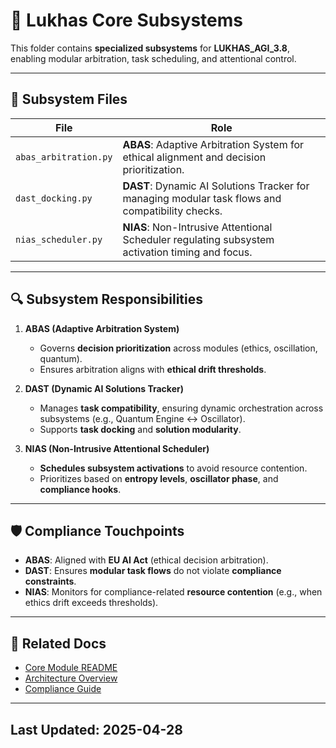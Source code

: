 

# 🔧 Lukhas Core Subsystems

This folder contains **specialized subsystems** for **LUKHAS_AGI_3.8**, enabling modular arbitration, task scheduling, and attentional control.

---

## 📂 Subsystem Files

| File                | Role                                                       |
|---------------------|------------------------------------------------------------|
| `abas_arbitration.py` | **ABAS**: Adaptive Arbitration System for ethical alignment and decision prioritization. |
| `dast_docking.py`     | **DAST**: Dynamic AI Solutions Tracker for managing modular task flows and compatibility checks. |
| `nias_scheduler.py`   | **NIAS**: Non-Intrusive Attentional Scheduler regulating subsystem activation timing and focus. |

---

## 🔍 Subsystem Responsibilities

1. **ABAS (Adaptive Arbitration System)**  
   - Governs **decision prioritization** across modules (ethics, oscillation, quantum).  
   - Ensures arbitration aligns with **ethical drift thresholds**.

2. **DAST (Dynamic AI Solutions Tracker)**  
   - Manages **task compatibility**, ensuring dynamic orchestration across subsystems (e.g., Quantum Engine ↔ Oscillator).  
   - Supports **task docking** and **solution modularity**.

3. **NIAS (Non-Intrusive Attentional Scheduler)**  
   - **Schedules subsystem activations** to avoid resource contention.  
   - Prioritizes based on **entropy levels**, **oscillator phase**, and **compliance hooks**.

---

## 🛡️ Compliance Touchpoints

- **ABAS**: Aligned with **EU AI Act** (ethical decision arbitration).  
- **DAST**: Ensures **modular task flows** do not violate **compliance constraints**.  
- **NIAS**: Monitors for compliance-related **resource contention** (e.g., when ethics drift exceeds thresholds).

---

## 🔗 Related Docs

- [Core Module README](../README.md)  
- [Architecture Overview](../../architecture/architecture.md)  
- [Compliance Guide](../../compliance/compliance_guide.md)

---

## Last Updated: 2025-04-28